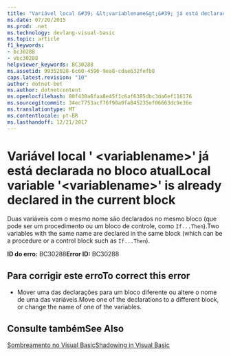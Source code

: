 ```yaml
---
title: "Variável local &#39; &lt;variablename&gt;&#39; já está declarada no bloco atual"
ms.date: 07/20/2015
ms.prod: .net
ms.technology: devlang-visual-basic
ms.topic: article
f1_keywords:
- bc30288
- vbc30288
helpviewer_keywords: BC30288
ms.assetid: 99352028-6c60-4596-9ea8-cdae632fefb8
caps.latest.revision: "10"
author: dotnet-bot
ms.author: dotnetcontent
ms.openlocfilehash: 80f430a6faa8e45f1c6af6385dbc3da6ef116176
ms.sourcegitcommit: 34ec7753acf76f90a0fa845235ef06663dc9e36e
ms.translationtype: MT
ms.contentlocale: pt-BR
ms.lasthandoff: 12/21/2017
---
```

# <a name="local-variable-39ltvariablenamegt39-is-already-declared-in-the-current-block"></a><span data-ttu-id="8c6c5-102">Variável local &#39; &lt;variablename&gt;&#39; já está declarada no bloco atual</span><span class="sxs-lookup"><span data-stu-id="8c6c5-102">Local variable &#39;&lt;variablename&gt;&#39; is already declared in the current block</span></span>
<span data-ttu-id="8c6c5-103">Duas variáveis com o mesmo nome são declarados no mesmo bloco (que pode ser um procedimento ou um bloco de controle, como `If...Then`).</span><span class="sxs-lookup"><span data-stu-id="8c6c5-103">Two variables with the same name are declared in the same block (which can be a procedure or a control block such as `If...Then`).</span></span>  
  
 <span data-ttu-id="8c6c5-104">**ID do erro:** BC30288</span><span class="sxs-lookup"><span data-stu-id="8c6c5-104">**Error ID:** BC30288</span></span>  
  
## <a name="to-correct-this-error"></a><span data-ttu-id="8c6c5-105">Para corrigir este erro</span><span class="sxs-lookup"><span data-stu-id="8c6c5-105">To correct this error</span></span>  
  
-   <span data-ttu-id="8c6c5-106">Mover uma das declarações para um bloco diferente ou altere o nome de uma das variáveis.</span><span class="sxs-lookup"><span data-stu-id="8c6c5-106">Move one of the declarations to a different block, or change the name of one of the variables.</span></span>  
  
## <a name="see-also"></a><span data-ttu-id="8c6c5-107">Consulte também</span><span class="sxs-lookup"><span data-stu-id="8c6c5-107">See Also</span></span>  
  
 [<span data-ttu-id="8c6c5-108">Sombreamento no Visual Basic</span><span class="sxs-lookup"><span data-stu-id="8c6c5-108">Shadowing in Visual Basic</span></span>](../../visual-basic/programming-guide/language-features/declared-elements/shadowing.md)
